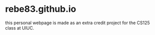 # rebe83.github.io
this personal webpage is made as an extra credit project for the CS125 class at UIUC.
